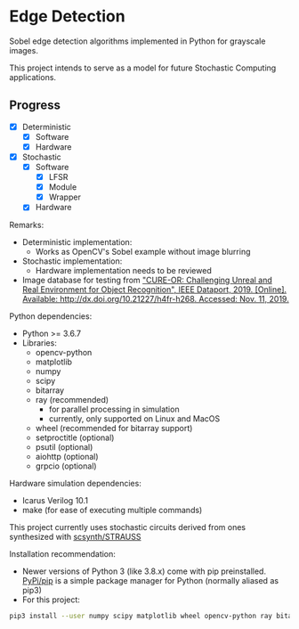 # Edge Detection

Sobel edge detection algorithms implemented in Python for grayscale images.

This project intends to serve as a model for future Stochastic Computing applications.

## Progress
- [x] Deterministic
  - [x] Software
  - [x] Hardware
- [x] Stochastic
  - [x] Software
    - [x] LFSR
    - [x] Module
    - [x] Wrapper
  - [x] Hardware

Remarks:
* Deterministic implementation:
	* Works as OpenCV's Sobel example without image blurring
* Stochastic implementation:
  * Hardware implementation needs to be reviewed
* Image database for testing from ["CURE-OR: Challenging Unreal and Real Environment for Object Recognition", IEEE Dataport, 2019. [Online]. Available: http://dx.doi.org/10.21227/h4fr-h268. Accessed: Nov. 11, 2019.](https://ieee-dataport.org/open-access/cure-or-challenging-unreal-and-real-environment-object-recognition)

Python dependencies:
* Python >= 3.6.7
* Libraries:
  * opencv-python
  * matplotlib
  * numpy
  * scipy
  * bitarray
  * ray (recommended)
    * for parallel processing in simulation
    * currently, only supported on Linux and MacOS
  * wheel (recommended for bitarray support)
  * setproctitle (optional)
  * psutil (optional)
  * aiohttp (optional)
  * grpcio (optional)

Hardware simulation dependencies:
* Icarus Verilog 10.1
* make (for ease of executing multiple commands)

This project currently uses stochastic circuits derived from ones synthesized with [scsynth/STRAUSS](https://github.com/arminalaghi/scsynth)

Installation recommendation:
* Newer versions of Python 3 (like 3.8.x) come with pip preinstalled. [PyPi/pip](https://pypi.org/) is a simple package manager for Python (normally aliased as pip3)
* For this project:
```bash
pip3 install --user numpy scipy matplotlib wheel opencv-python ray bitarray setproctitle psutil aiohttp grpcio
```

